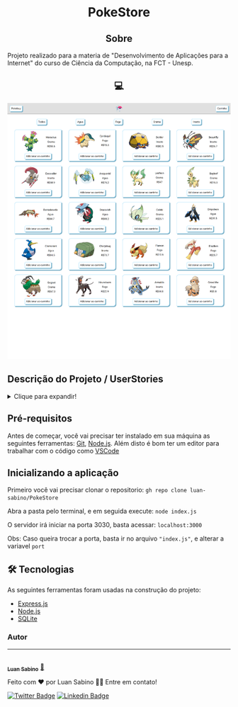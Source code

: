 <h1 align="center">PokeStore</h1>

<h2 align="center">Sobre</h2>

 Projeto realizado para a materia de "Desenvolvimento de Aplicações para a Internet" do curso de Ciência da Computação, na FCT - Unesp.

<h2 align="center">💻</h2>

![Desktop](readme-src/desktop.png)

## Descrição do Projeto / UserStories

<details>
  <summary>Clique para expandir!</summary>
  
  A aplicação consiste na simulação de um site de vendas. Esse site contém, necessariamente, três páginas

 - [x] 1. Página principal com apresentação de produtos
   - [x] a. Listagem de todos produtos disponíveis.
   - [x] b. Produtos fictícios, armazenados em uma variável JavaScript.
   - [x] c. O usuário não precisa entrar em uma página dedicada aos produtos, apenas adicionar os produtos desejados direto da página principal.
   - [x] d. Cada produto deve possuir, no mínimo, os seguintes campos:
     - [x] i. Nome
     - [x] ii. Categoria
     - [x] iii. Preço
     - [x] iv. Imagem associada
     - [x] e. Você deve ter ao menos cinco categorias de produto
     - [X] f. O usuário poderá filtrar produtos por categoria
    
    - [x] 2. Página com detalhes de compra e dados de usuário
        - [x] a. Dados para entrega.
        - [x] b. Resumo da compra.
        - [x] c. Tratar as entradas!

    - [x] 3. Página com confirmação de pedidos
        - [x] a. Página com resumo do pedido.
        - [x] b. Gerar um número aleatório para representar o tempo de frete.

    - [x] 4. Utilizar banco de dados para armazenamento das informações;
    - [x] 5. Adicionar filtragens/ordenações por preço;
    - [x] 6. Implementar um cadastro para o usuário;
    - [x] 7. Na página de detalhes de compra e dados de usuário, verificar se há um cadastro para o usuário. Se não, realiza-lo antes de prosseguir com pedido.  

</details>

## Pré-requisitos

Antes de começar, você vai precisar ter instalado em sua máquina as seguintes ferramentas:
[Git](https://git-scm.com), [Node.js](https://nodejs.org/en/). 
Além disto é bom ter um editor para trabalhar com o código como [VSCode](https://code.visualstudio.com/)

## Inicializando a aplicação

Primeiro você vai precisar clonar o repositorio:
  `gh repo clone luan-sabino/PokeStore`

Abra a pasta pelo terminal, e em seguida execute: `node index.js`

O servidor irá iniciar na porta 3030, basta acessar: `localhost:3000`

Obs: Caso queira trocar a porta, basta ir no arquivo `"index.js"`, e alterar a variavel `port`

## 🛠 Tecnologias

As seguintes ferramentas foram usadas na construção do projeto:

- [Express.js](https://expressjs.com/pt-br/)
- [Node.js](https://nodejs.org/en/)
- [SQLite](https://www.sqlite.org/index.html)

### Autor
---

<a href="https://blog.rocketseat.com.br/author/thiago/">
 <img style="border-radius: 50%;" src="https://avatars.githubusercontent.com/u/39681078?v=4" width="100px;" alt=""/>
 <br />
 <sub><b>Luan Sabino</b></sub></a> <a href="https://blog.rocketseat.com.br/author/thiago//" title="Rocketseat">🚀</a>


Feito com ❤️ por Luan Sabino 👋🏽 Entre em contato!

[![Twitter Badge](https://img.shields.io/badge/-@lupsabino-1ca0f1?style=flat-square&labelColor=1ca0f1&logo=twitter&logoColor=white&link=https://twitter.com/lupsabino)](https://twitter.com/lupsabino) [![Linkedin Badge](https://img.shields.io/badge/-Luan-blue?style=flat-square&logo=Linkedin&logoColor=white&link=https://www.linkedin.com/in/luan-sabino/)](https://www.linkedin.com/in/luan-sabino/) 